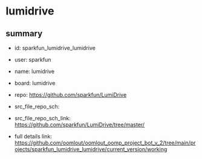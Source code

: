 # lumidrive
 
## summary 
* id: sparkfun_lumidrive_lumidrive
* user: sparkfun
* name: lumidrive
* board: lumidrive
* repo: https://github.com/sparkfun/LumiDrive



* src_file_repo_sch: 
* src_file_repo_sch_link: https://github.com/sparkfun/LumiDrive/tree/master/
* full details link: https://github.com/oomlout/oomlout_oomp_project_bot_v_2/tree/main/projects/sparkfun_lumidrive_lumidrive/current_version/working  







